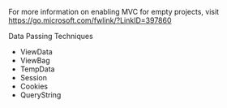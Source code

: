 ﻿For more information on enabling MVC for empty projects, visit https://go.microsoft.com/fwlink/?LinkID=397860


Data Passing Techniques
- ViewData
- ViewBag 
- TempData
- Session
- Cookies 
- QueryString